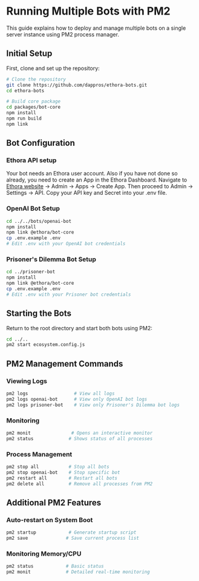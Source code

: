 # Running Multiple Bots with PM2

This guide explains how to deploy and manage multiple bots on a single server instance using PM2 process manager.

## Initial Setup

First, clone and set up the repository:

```bash
# Clone the repository
git clone https://github.com/dappros/ethora-bots.git
cd ethora-bots

# Build core package
cd packages/bot-core
npm install
npm run build
npm link
```

## Bot Configuration

### Ethora API setup 
Your bot needs an Ethora user account. Also if you have not done so already, you need to create an App in the Ethora Dashboard. Navigate to [Ethora website](https://ethora.com/) -> Admin -> Apps -> Create App. Then proceed to Admin -> Settings -> API. Copy your API key and Secret into your .env file. 


### OpenAI Bot Setup
```bash
cd ../../bots/openai-bot
npm install
npm link @ethora/bot-core
cp .env.example .env
# Edit .env with your OpenAI bot credentials
```

### Prisoner's Dilemma Bot Setup
```bash
cd ../prisoner-bot
npm install
npm link @ethora/bot-core
cp .env.example .env
# Edit .env with your Prisoner bot credentials
```

## Starting the Bots

Return to the root directory and start both bots using PM2:
```bash
cd ../..
pm2 start ecosystem.config.js
```

## PM2 Management Commands

### Viewing Logs
```bash
pm2 logs                 # View all logs
pm2 logs openai-bot      # View only OpenAI bot logs
pm2 logs prisoner-bot    # View only Prisoner's Dilemma bot logs
```

### Monitoring
```bash
pm2 monit               # Opens an interactive monitor
pm2 status             # Shows status of all processes
```

### Process Management
```bash
pm2 stop all           # Stop all bots
pm2 stop openai-bot    # Stop specific bot
pm2 restart all        # Restart all bots
pm2 delete all         # Remove all processes from PM2
```

## Additional PM2 Features

### Auto-restart on System Boot
```bash
pm2 startup            # Generate startup script
pm2 save              # Save current process list
```

### Monitoring Memory/CPU
```bash
pm2 status            # Basic status
pm2 monit             # Detailed real-time monitoring
```

